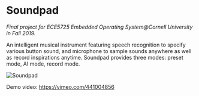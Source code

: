 # Soundpad
*Final project for ECE5725 Embedded Operating System@Cornell University in Fall 2019.*

An intelligent musical instrument featuring speech recognition to specify various button sound, and microphone to sample sounds anywhere as well as record inspirations anytime. Soundpad provides three modes: preset mode, AI mode, record mode.

![Soundpad](https://imgur.com/lSPfXO7.png)

Demo video: https://vimeo.com/441004856
